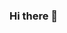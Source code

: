 ### Hi there 👋

<!--
**tomofficer/tomofficer** is a ✨ _special_ ✨ repository because its `README.md` (this file) appears on your GitHub profile.

# Hi, I'm Tom 👋

I'm a Software Engineer and Web Designer based in Hartford, CT. I'm passionate about creating exceptional digital experiences, and I'm the founder of Graipfrut, a Web Development Agency.

🚀 About Me:
- 💼 Founder of Graipfrut, an Ai-driven Web Development Agency.
- 🚀 Founding Software Engineer of LeadrPro, the first B2B software marketplace.
- 🌐 Specializing in building modern, custom websites, e-commerce shops, and mobile apps.
- 🎨 Passionate about designing elegant and user-friendly interfaces.
- 💻 Skilled in a variety of technologies, including React, JavaScript, and more.

Let's connect and collaborate to bring your digital ideas to life! 🌟
